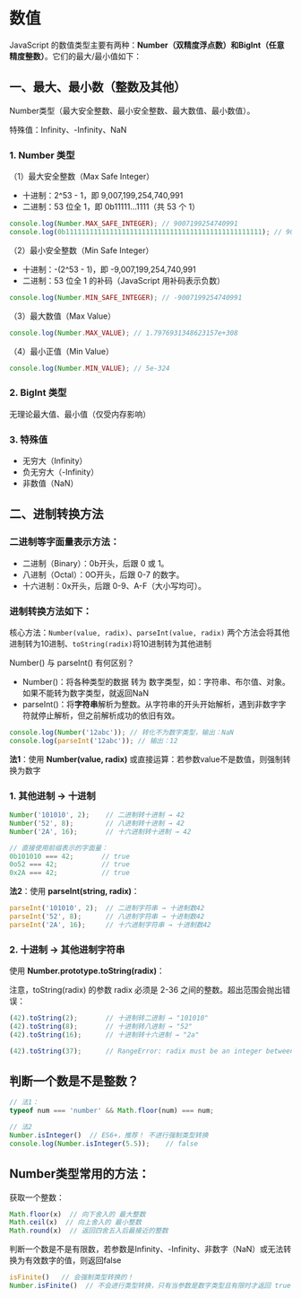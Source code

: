 # 数值

JavaScript 的数值类型主要有两种：**Number（双精度浮点数）**和**BigInt（任意精度整数）**。它们的最大/最小值如下：

## 一、最大、最小数（整数及其他）
Number类型（最大安全整数、最小安全整数、最大数值、最小数值）。

特殊值：Infinity、-Infinity、NaN

### 1. Number 类型
（1）最大安全整数（Max Safe Integer）
* 十进制：2^53 - 1，即 9,007,199,254,740,991
* 二进制：53 位全 1，即 0b11111...1111（共 53 个 1）
```js
console.log(Number.MAX_SAFE_INTEGER); // 9007199254740991
console.log(0b1111111111111111111111111111111111111111111111111); // 9007199254740991
```
（2）最小安全整数（Min Safe Integer）
* 十进制：-(2^53 - 1)，即 -9,007,199,254,740,991
* 二进制：53 位全 1 的补码（JavaScript 用补码表示负数）
```js
console.log(Number.MIN_SAFE_INTEGER); // -9007199254740991
```
（3）最大数值（Max Value）
```js
console.log(Number.MAX_VALUE); // 1.7976931348623157e+308
```
（4）最小正值（Min Value）
```js
console.log(Number.MIN_VALUE); // 5e-324
```

### 2. BigInt 类型
无理论最大值、最小值（仅受内存影响）

### 3. 特殊值
* 无穷大（Infinity）
* 负无穷大（-Infinity）
* 非数值（NaN）


## 二、进制转换方法

### 二进制等字面量表示方法：
* 二进制（Binary）：0b开头，后跟 0 或 1。
* 八进制（Octal）：0O开头，后跟 0-7 的数字。
* 十六进制：0x开头，后跟 0-9、A-F（大小写均可）。

### 进制转换方法如下：
核心方法：`Number(value, radix)`、`parseInt(value, radix)` 两个方法会将其他进制转为10进制、`toString(radix)`将10进制转为其他进制

Number() 与 parseInt() 有何区别？
* Number()：将各种类型的数据 转为 数字类型，如：字符串、布尔值、对象。如果不能转为数字类型，就返回NaN
* parseInt()：将**字符串**解析为整数。从字符串的开头开始解析，遇到非数字字符就停止解析，但之前解析成功的依旧有效。
```js
console.log(Number('12abc')); // 转化不为数字类型，输出：NaN
console.log(parseInt('12abc')); // 输出：12
```

**法1**：使用 **Number(value, radix)** 或直接运算：若参数value不是数值，则强制转换为数字

### 1. 其他进制 → 十进制
```js
Number('101010', 2);    // 二进制转十进制 → 42
Number('52', 8);        // 八进制转十进制 → 42
Number('2A', 16);       // 十六进制转十进制 → 42

// 直接使用前缀表示的字面量：
0b101010 === 42;       // true
0o52 === 42;           // true
0x2A === 42;           // true
```

**法2**：使用 **parseInt(string, radix)**：
```js
parseInt('101010', 2);  // 二进制字符串 → 十进制数42
parseInt('52', 8);      // 八进制字符串 → 十进制数42
parseInt('2A', 16);     // 十六进制字符串 → 十进制数42
```

### 2. 十进制 → 其他进制字符串
使用 **Number.prototype.toString(radix)**：

注意，toString(radix) 的参数 radix 必须是 2-36 之间的整数。超出范围会抛出错误：

```js
(42).toString(2);       // 十进制转二进制 → "101010"
(42).toString(8);       // 十进制转八进制 → "52"
(42).toString(16);      // 十进制转十六进制 → "2a"
```

```js
(42).toString(37);      // RangeError: radix must be an integer between 2 and 36
```

## 判断一个数是不是整数？
```js
// 法1：
typeof num === 'number' && Math.floor(num) === num;

// 法2
Number.isInteger()  // ES6+，推荐！ 不进行强制类型转换
console.log(Number.isInteger(5.5));    // false
```

## Number类型常用的方法：
获取一个整数：
```js
Math.floor(x)  // 向下舍入的 最大整数
Math.ceil(x)  // 向上舍入的 最小整数
Math.round(x)  // 返回四舍五入后最接近的整数
```
判断一个数是不是有限数，若参数是Infinity、-Infinity、非数字（NaN）或无法转换为有效数字的值，则返回false
```js
isFinite()   // 会强制类型转换的！
Number.isFinite()  // 不会进行类型转换，只有当参数是数字类型且有限时才返回 true
```